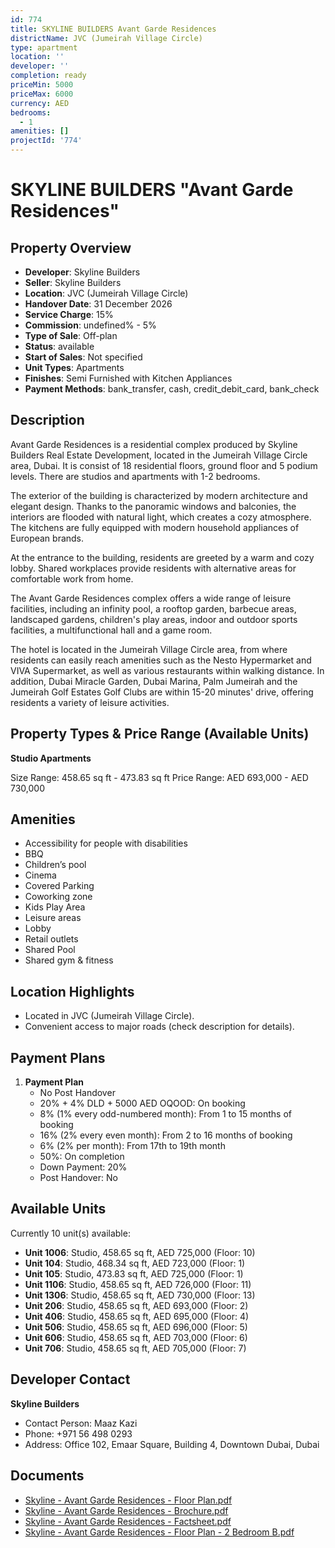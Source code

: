 ```yaml
---
id: 774
title: SKYLINE BUILDERS Avant Garde Residences
districtName: JVC (Jumeirah Village Circle)
type: apartment
location: ''
developer: ''
completion: ready
priceMin: 5000
priceMax: 6000
currency: AED
bedrooms:
  - 1
amenities: []
projectId: '774'
---
```


# SKYLINE BUILDERS "Avant Garde Residences"

## Property Overview
- **Developer**: Skyline Builders
- **Seller**: Skyline Builders
- **Location**: JVC (Jumeirah Village Circle)
- **Handover Date**: 31 December 2026
- **Service Charge**: 15%
- **Commission**: undefined% - 5%
- **Type of Sale**: Off-plan
- **Status**: available
- **Start of Sales**: Not specified
- **Unit Types**: Apartments
- **Finishes**: Semi Furnished with Kitchen Appliances
- **Payment Methods**: bank_transfer, cash, credit_debit_card, bank_check

## Description
Avant Garde Residences is a residential complex produced by Skyline Builders Real Estate Development, located in the Jumeirah Village Circle area, Dubai. It is consist of 18 residential floors, ground floor and 5 podium levels. There are studios and apartments with 1-2 bedrooms.

The exterior of the building is characterized by modern architecture and elegant design. Thanks to the panoramic windows and balconies, the interiors are flooded with natural light, which creates a cozy atmosphere. The kitchens are fully equipped with modern household appliances of European brands.

At the entrance to the building, residents are greeted by a warm and cozy lobby. Shared workplaces provide residents with alternative areas for comfortable work from home.

The Avant Garde Residences complex offers a wide range of leisure facilities, including an infinity pool, a rooftop garden, barbecue areas, landscaped gardens, children's play areas, indoor and outdoor sports facilities, a multifunctional hall and a game room.

The hotel is located in the Jumeirah Village Circle area, from where residents can easily reach amenities such as the Nesto Hypermarket and VIVA Supermarket, as well as various restaurants within walking distance. In addition, Dubai Miracle Garden, Dubai Marina, Palm Jumeirah and the Jumeirah Golf Estates Golf Clubs are within 15-20 minutes' drive, offering residents a variety of leisure activities.

## Property Types & Price Range (Available Units)
**Studio Apartments**

Size Range: 458.65 sq ft - 473.83 sq ft
Price Range: AED 693,000 - AED 730,000

## Amenities
- Accessibility for people with disabilities
- BBQ
- Children’s pool
- Cinema
- Covered Parking
- Coworking zone
- Kids Play Area
- Leisure areas
- Lobby
- Retail outlets
- Shared Pool
- Shared gym & fitness

## Location Highlights
- Located in JVC (Jumeirah Village Circle).
- Convenient access to major roads (check description for details).

## Payment Plans
1. **Payment Plan**
   - No Post Handover
   - 20% + 4% DLD + 5000 AED OQOOD: On booking
   - 8% (1% every odd-numbered month): From 1 to 15 months of booking
   - 16% (2% every even month): From 2 to 16 months of booking
   - 6% (2% per month): From 17th to 19th month
   - 50%: On completion
   - Down Payment: 20%
   - Post Handover: No

## Available Units
Currently 10 unit(s) available:
- **Unit 1006**: Studio, 458.65 sq ft, AED 725,000 (Floor: 10)
- **Unit 104**: Studio, 468.34 sq ft, AED 723,000 (Floor: 1)
- **Unit 105**: Studio, 473.83 sq ft, AED 725,000 (Floor: 1)
- **Unit 1106**: Studio, 458.65 sq ft, AED 726,000 (Floor: 11)
- **Unit 1306**: Studio, 458.65 sq ft, AED 730,000 (Floor: 13)
- **Unit 206**: Studio, 458.65 sq ft, AED 693,000 (Floor: 2)
- **Unit 406**: Studio, 458.65 sq ft, AED 695,000 (Floor: 4)
- **Unit 506**: Studio, 458.65 sq ft, AED 696,000 (Floor: 5)
- **Unit 606**: Studio, 458.65 sq ft, AED 703,000 (Floor: 6)
- **Unit 706**: Studio, 458.65 sq ft, AED 705,000 (Floor: 7)

## Developer Contact
**Skyline Builders**
- Contact Person: Maaz Kazi
- Phone: +971 56 498 0293
- Address: Office 102, Emaar Square, Building 4, Downtown Dubai, Dubai

## Documents
- [Skyline - Avant Garde Residences - Floor Plan.pdf](https://cdn.geniemap.net/2024/01/23/KsCD5sg204udLOZZl1AOmsRwsYsEUBGkNflAPCJy.pdf)
- [Skyline - Avant Garde Residences - Brochure.pdf](https://cdn.geniemap.net/2024/01/23/oU2qyorQQZ8WkrzubY4GTVCLhiGiTn16OnmxugEj.pdf)
- [Skyline - Avant Garde Residences - Factsheet.pdf](https://cdn.geniemap.net/2024/01/23/H8ZgfNMIpdPpONvharE3C8LpjcMwdudKEriwep4t.pdf)
- [Skyline - Avant Garde Residences - Floor Plan - 2 Bedroom B.pdf](https://cdn.geniemap.net/2024/03/25/cvo96OQSra22nIaFw4NhkgRfoYCnH80jyi5gk0YT.pdf)
